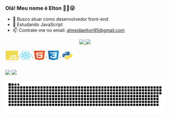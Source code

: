 ### Olá! Meu nome é Elton ✌🏽😜

- 🔭 Busco atuar como desenvolvedor front-end
- 🌱 Estudando JavaScript
- 📫 Contrate-me no email: almeidaelton95@gmail.com 

<div align="center">
  <a href="https://github.com/rafaballerini">
  <img height="180em" src="https://github-readme-stats.vercel.app/api?username=eltonalmeid&show_icons=true&theme=dark"/>
  <img height="180em" src="https://github-readme-stats.vercel.app/api/top-langs/?username=eltonalmeid&show_icons=true&theme=dark"/>
</div>
 
 <div style="display: inline_block"><br>
  <img align="center" alt="Elton-Js" height="30" width="40" src="https://raw.githubusercontent.com/devicons/devicon/master/icons/javascript/javascript-plain.svg">
  <img align="center" alt="Elton-React" height="30" width="40" src="https://raw.githubusercontent.com/devicons/devicon/master/icons/react/react-original.svg">
  <img align="center" alt="Elton-HTML" height="30" width="40" src="https://raw.githubusercontent.com/devicons/devicon/master/icons/html5/html5-original.svg">
  <img align="center" alt="Elton-CSS" height="30" width="40" src="https://raw.githubusercontent.com/devicons/devicon/master/icons/css3/css3-original.svg">
  <img align="center" alt="Elton-Python" height="30" width="40" src="https://raw.githubusercontent.com/devicons/devicon/master/icons/python/python-original.svg">
</div>
 
   ##
  
 
<div> 
  <a href="https://www.instagram.com/elton.almeid/" target="_blank"><img src="https://img.shields.io/badge/-Instagram-%23E4405F?style=for-the-badge&logo=instagram&logoColor=white" target="_blank"></a>
  <a href="https://www.linkedin.com/in/eltonalmeid/" target="_blank"><img src="https://img.shields.io/badge/-LinkedIn-%230077B5?style=for-the-badge&logo=linkedin&logoColor=white" target="_blank"></a>  
  
  ![Snake animation](https://github.com/eltonalmeid/eltonalmeid/blob/output/github-contribution-grid-snake.svg)
 
</div>
 
